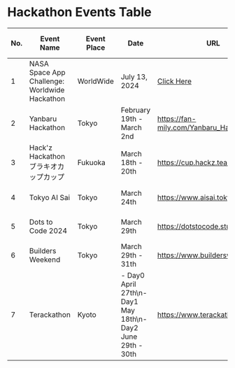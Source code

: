 # Hackathon Events Table
<!-- example
| No. | Event Name    | Event Place | Date       | URL                        | Offline or Online | Person to Contact | Added By | Added At    | Edited By | Edited At    |
|-----|---------------|-------------|------------|----------------------------|-------------------|-------------------|----------|-------------|-----------|--------------|
| 1   | Sample Event 1 | New York   | 2024-01-01 | [Link](http://example.com) | Online            | Alice Smith       | @xxxjohndoe | 2024-01-01 | @xxxjohndoe  | 2024-01-02   |
| 2   | Sample Event 2 | Los Angeles | 2024-02-01 | [Link](http://example.com) | Offline           | Bob Johnson       |@xxxjanedoe| 2024-02-01 | @xxxjanedoe | 2024-02-02   |
-->
| No. | Event Name    | Event Place | Date       | URL                        | Offline or Online | Person to Contact | Added By | Added At    | Edited By | Edited At    |
|-----|---------------|-------------|------------|----------------------------|-------------------|-------------------|----------|-------------|-----------|--------------|
| 1   | NASA Space App Challenge: Worldwide Hackathon       | WorldWide     | July 13, 2024 | [Click Here](https://www.spaceappschallenge.org/)| | | [Abhishek](https://github.com/Adi-Abhishek) |April 08, 2024  | | |  |
| 2   | Yanbaru Hackathon | Tokyo | February 19th - March 2nd | https://fan-mily.com/Yanbaru_Hackathon | Offline | Fan-mily Inc. | [sae nuruki](https://www.linkedin.com/in/saenuruki/) | April 14th, 2024 |  |  |
| 3 | Hack'z Hackathon ブラキオカップカップ | Fukuoka | March 18th - 20th | https://cup.hackz.team/ | Offline | Hack’z Inc | [sae nuruki](https://www.linkedin.com/in/saenuruki/) | April 14th, 2024 |  |  |
| 4 | Tokyo AI Sai | Tokyo | March 24th | https://www.aisai.tokyo/ | Offline | 東京AI祭実行委員会 | [sae nuruki](https://www.linkedin.com/in/saenuruki/) | April 14th, 2024 |  |  |
| 5 | Dots to Code 2024 | Tokyo | March 29th | https://dotstocode.studio.site/ | Online | [yuri ishitoya](https://www.linkedin.com/in/yuriishitoya/) | [sae nuruki](https://www.linkedin.com/in/saenuruki/) | April 14th, 2024 |  |  |
| 6 | Builders Weekend | Tokyo | March 29th - 31th | https://www.buildersweekend.co/ | Offline | [antti sonninen](https://www.linkedin.com/in/anttisonninen/) | [sae nuruki](https://www.linkedin.com/in/saenuruki/) | April 14th, 2024 |  |  |
| 7 | Terackathon | Kyoto | - Day0 April 27th\n- Day1 May 18th\n- Day2 June 29th - 30th | https://www.terackathon.com/ | Offline | 株式会社ForNeighbors | [sae nuruki](https://www.linkedin.com/in/saenuruki/) | April 14th, 2024 |  |  |
